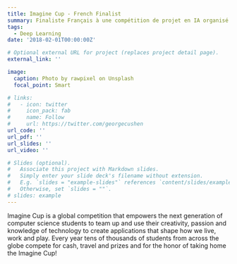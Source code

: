 ```yaml
---
title: Imagine Cup - French Finalist
summary: Finaliste Français à une compétition de projet en IA organisé par Microsoft
tags:
  - Deep Learning
date: '2018-02-01T00:00:00Z'

# Optional external URL for project (replaces project detail page).
external_link: ''

image:
  caption: Photo by rawpixel on Unsplash
  focal_point: Smart

# links:
#   - icon: twitter
#     icon_pack: fab
#     name: Follow
#     url: https://twitter.com/georgecushen
url_code: ''
url_pdf: ''
url_slides: ''
url_video: ''

# Slides (optional).
#   Associate this project with Markdown slides.
#   Simply enter your slide deck's filename without extension.
#   E.g. `slides = "example-slides"` references `content/slides/example-slides.md`.
#   Otherwise, set `slides = ""`.
# slides: example
---
```

Imagine Cup is a global competition that empowers the next generation of computer science students to team up and use their creativity, passion and knowledge of technology to create applications that shape how we live, work and play. Every year tens of thousands of students from across the globe compete for cash, travel and prizes and for the honor of taking home the Imagine Cup!